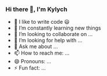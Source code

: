 ### Hi there 👋, I'm Kylych
- :muscle: I like to write code :smiley:
- 🌱 I’m constantly learning  new things
- 👯 I’m looking to collaborate on ...
- 🤔 I’m looking for help with ...
- 💬 Ask me about ...
- 📫 How to reach me: ...
- 😄 Pronouns: ...
- ⚡ Fun fact: ...

